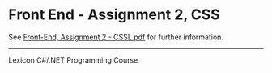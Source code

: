 # Front End - Assignment 2, CSS

See [Front-End, Assignment 2 - CSSL.pdf](./Front-End,%20Assignment%202%20-%20CSS.pdf) for further information.

---
Lexicon C#/.NET Programming Course